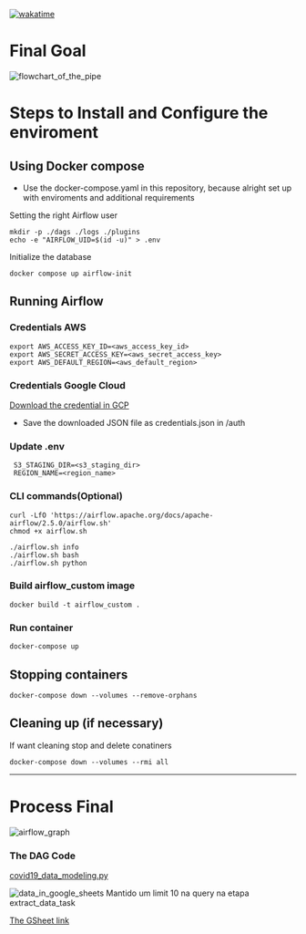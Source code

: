 [![wakatime](https://wakatime.com/badge/user/af93572d-f069-49a1-bc1e-6447fee29a9a/project/bf31cfea-d31f-4b6d-b315-830362fe8170.svg)](https://wakatime.com/badge/user/af93572d-f069-49a1-bc1e-6447fee29a9a/project/bf31cfea-d31f-4b6d-b315-830362fe8170)

# Final Goal
![flowchart_of_the_pipe](https://docs.google.com/uc?id=1PjAHf-yNlwsnR1Wqt4l7vj3MeVgZ-bCM)

# Steps to Install and Configure the enviroment

## Using Docker compose

- Use the docker-compose.yaml in this repository, because alright set up with enviroments and additional requirements

Setting the right Airflow user
~~~shell
mkdir -p ./dags ./logs ./plugins
echo -e "AIRFLOW_UID=$(id -u)" > .env
~~~

Initialize the database
~~~shell
docker compose up airflow-init
~~~

## Running Airflow

### Credentials AWS
~~~shell
export AWS_ACCESS_KEY_ID=<aws_access_key_id>
export AWS_SECRET_ACCESS_KEY=<aws_secret_access_key>
export AWS_DEFAULT_REGION=<aws_default_region> 
~~~

### Credentials Google Cloud
[Download the credential in GCP](https://console.cloud.google.com/apis/credentials?hl=pt-br&project=<PROJECT_NAME>)

- Save the downloaded JSON file as credentials.json in /auth

### Update .env
~~~
 S3_STAGING_DIR=<s3_staging_dir>
 REGION_NAME=<region_name>
~~~

### CLI commands(Optional)
~~~shell
curl -LfO 'https://airflow.apache.org/docs/apache-airflow/2.5.0/airflow.sh'
chmod +x airflow.sh

./airflow.sh info
./airflow.sh bash
./airflow.sh python
~~~

### Build airflow_custom image
~~~shell
docker build -t airflow_custom .
~~~

### Run container
~~~shell
docker-compose up
~~~

## Stopping containers

~~~shell
docker-compose down --volumes --remove-orphans
~~~

## Cleaning up (if necessary)

If want cleaning stop and delete conatiners 
~~~shell
docker-compose down --volumes --rmi all
~~~

---

# Process Final

![airflow_graph](https://docs.google.com/uc?id=1HqDIUJB2LvkB4ux6ViFxwrlbpoyvX13F)

### The DAG Code
[covid19_data_modeling.py](https://github.com/guhls/airflow/blob/main/dags/covid19_data_modeling.py)

![data_in_google_sheets](https://docs.google.com/uc?id=1QoY_uKBcsEdXxsD9p4WEQ20BPCnIYweq)
Mantido um limit 10 na query na etapa extract_data_task

[The GSheet link](https://docs.google.com/spreadsheets/d/1g7PgVQqFSXcZhySLQahgA0Cz9AvMFVN71RF3F7z1SRk/edit#gid=1762004493)